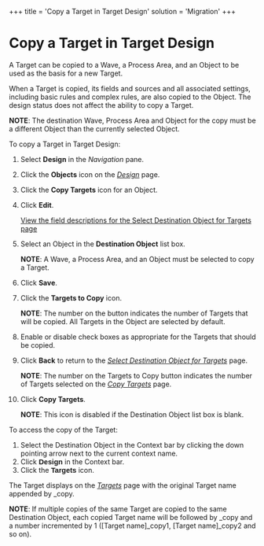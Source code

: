 +++
title = 'Copy a Target in Target Design'
solution = 'Migration'
+++

# Copy a Target in Target Design

A Target can be copied to a Wave, a Process Area, and an Object to be
used as the basis for a new Target.

When a Target is copied, its fields and sources and all associated
settings, including basic rules and complex rules, are also copied to
the Object. The design status does not affect the ability to copy a
Target.

**NOTE**: The destination Wave, Process Area and Object for the copy
must be a different Object than the currently selected Object.

To copy a Target in Target Design:

1.  Select **Design** in the *Navigation* pane.

2.  Click the **Objects** icon on the
    *[Design](../Page_Desc/Design)* page.

3.  Click the **Copy Targets** icon for an Object.

4.  Click **Edit**.
    
    [View the field descriptions for the Select Destination Object for
    Targets
    page](../Page_Desc/Select_Destination_Object_for_Targets)

5.  Select an Object in the **Destination Object** list box.
    
    **NOTE**: A Wave, a Process Area, and an Object must be selected to
    copy a Target.

6.  Click **Save**.

7.  Click the **Targets to Copy** icon.
    
    **NOTE**: The number on the button indicates the number of Targets
    that will be copied. All Targets in the Object are selected by
    default.

8.  Enable or disable check boxes as appropriate for the Targets that
    should be copied.

9.  Click **Back** to return to the *[Select Destination Object for
    Targets](../Page_Desc/Select_Destination_Object_for_Targets)*
    page.
    
    **NOTE**: The number on the Targets to Copy button indicates the
    number of Targets selected on the *[Copy
    Targets](../Page_Desc/Copy_Targets)* page.

10. Click **Copy Targets**.
    
    **NOTE**: This icon is disabled if the Destination Object list box
    is blank.

To access the copy of the Target:

1.  Select the Destination Object in the Context bar by clicking the
    down pointing arrow next to the current context name.
2.  Click
    <span style="font-size: 11.0pt;font-family: Arial, sans-serif;font-weight: bold;">Design</span>
    in the Context bar.
3.  Click the
    <span style="font-size: 11.0pt;font-family: Arial, sans-serif;font-weight: bold;">Targets</span>
    icon.

The Target displays on the
<span style="font-style: italic;">[Targets](../Page_Desc/Targets_H_Design)</span>
page with the original Target name appended by \_copy.

<span style="font-weight: bold;">NOTE</span>: If multiple copies of the
same Target are copied to the same Destination Object, each copied
Target name will be followed by \_copy and a number incremented by 1
(\[Target name\]\_copy1, \[Target name\]\_copy2 and so on).
